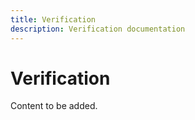 ```yaml
---
title: Verification
description: Verification documentation
---
```


# Verification

Content to be added.
